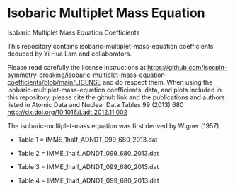 # Isobaric Multiplet Mass Equation
 Isobaric Multiplet Mass Equation Coefficients

This repository contains isobaric-multiplet-mass-equation coefficients deduced by Yi Hua Lam and collaborators.

Please read carefully the license instructions at https://github.com/isospin-symmetry-breaking/isobaric-multiplet-mass-equation-coefficients/blob/main/LICENSE and do respect them. When using the isobaric-multiplet-mass-equation coefficients, data, and plots included in this repository, please cite the github link and the publications and authors listed in Atomic Data and Nuclear Data Tables 99 (2013) 680 http://dx.doi.org/10.1016/j.adt.2012.11.002

The isobaric-multiplet-mass equation was first derived by Wigner (1957) 

- Table 1 = IMME_1half_ADNDT_099_680_2013.dat

- Table 2 = IMME_1half_ADNDT_099_680_2013.dat

- Table 3 = IMME_1half_ADNDT_099_680_2013.dat

- Table 4 = IMME_1half_ADNDT_099_680_2013.dat